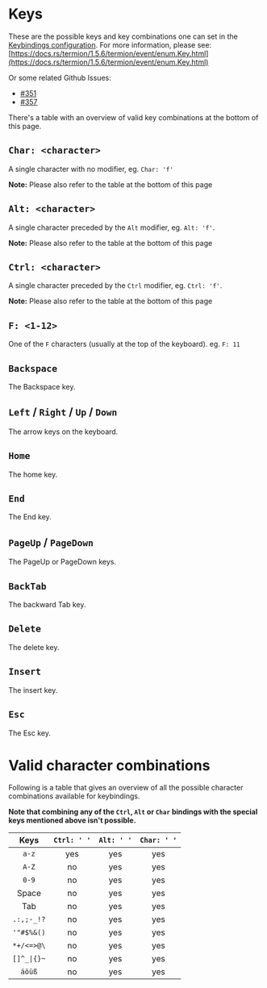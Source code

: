 # Keys

These are the possible keys and key combinations one can set in the
[Keybindings configuration](./keybindings.md).
For more information, please see:
[https://docs.rs/termion/1.5.6/termion/event/enum.Key.html](https://docs.rs/termion/1.5.6/termion/event/enum.Key.html)

Or some related Github Issues:

- [#351](https://github.com/zellij-org/zellij/issues/351)
- [#357](https://github.com/zellij-org/zellij/issues/357)

There's a table with an overview of valid key combinations at the bottom of
this page.


## `Char: <character>`
A single character with no modifier, eg. `Char: 'f'`

**Note:** Please also refer to the table at the bottom of this page

## `Alt: <character>`
A single character preceded by the `Alt` modifier, eg. `Alt: 'f'`.

**Note:** Please also refer to the table at the bottom of this page

## `Ctrl: <character>`
A single character preceded by the `Ctrl` modifier, eg. `Ctrl: 'f'`.

**Note:** Please also refer to the table at the bottom of this page

## `F: <1-12>`
One of the `F` characters (usually at the top of the keyboard). eg. `F: 11`

## `Backspace`
The Backspace key.

## `Left` / `Right` / `Up` / `Down`
The arrow keys on the keyboard.

## `Home`
The home key.

## `End`
The End key.

## `PageUp` / `PageDown`
The PageUp or PageDown keys.

## `BackTab`
The backward Tab key.

## `Delete`
The delete key.

## `Insert`
The insert key.

## `Esc`
The Esc key.


# Valid character combinations

Following is a table that gives an overview of all the possible character
combinations available for keybindings.

**Note that combining any of the `Ctrl`, `Alt` or `Char` bindings with the
special keys mentioned above isn't possible.**


| Keys       | `Ctrl: ' '` | `Alt: ' '` | `Char: ' '` |
| :--------: | :---------: | :--------: | :---------: |
| `a-z`      | yes | yes | yes |
| `A-Z`      | no  | yes | yes |
| `0-9`      | no  | yes | yes |
| Space      | no  | yes | yes |
| Tab        | no  | yes | yes |
| `.:,;-_!?` | no  | yes | yes |
| `'"#$%&()` | no  | yes | yes |
| `*+/<=>@\` | no  | yes | yes |
| `[]^_\|{}~` | no  | yes | yes |
| `äöüß`     | no  | yes | yes |

